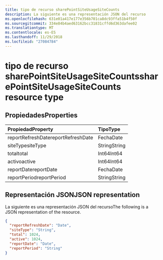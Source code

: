 ```yaml
---
title: tipo de recurso sharePointSiteUsageSiteCounts
description: La siguiente es una representación JSON del recurso
ms.openlocfilehash: 631e01a417e177e356b701ca8dc93ffa51b4f50f
ms.sourcegitcommit: 334e84b4aed63162bcc31831cffd6d363dafee02
ms.translationtype: MT
ms.contentlocale: es-ES
ms.lasthandoff: 11/29/2018
ms.locfileid: "27084784"
---
```

# <a name="sharepointsiteusagesitecounts-resource-type"></a><span data-ttu-id="cb57c-103">tipo de recurso sharePointSiteUsageSiteCounts</span><span class="sxs-lookup"><span data-stu-id="cb57c-103">sharePointSiteUsageSiteCounts resource type</span></span>

## <a name="properties"></a><span data-ttu-id="cb57c-104">Propiedades</span><span class="sxs-lookup"><span data-stu-id="cb57c-104">Properties</span></span>

| <span data-ttu-id="cb57c-105">Propiedad</span><span class="sxs-lookup"><span data-stu-id="cb57c-105">Property</span></span>          | <span data-ttu-id="cb57c-106">Tipo</span><span class="sxs-lookup"><span data-stu-id="cb57c-106">Type</span></span>   |
| :---------------- | :----- |
| <span data-ttu-id="cb57c-107">reportRefreshDate</span><span class="sxs-lookup"><span data-stu-id="cb57c-107">reportRefreshDate</span></span> | <span data-ttu-id="cb57c-108">Fecha</span><span class="sxs-lookup"><span data-stu-id="cb57c-108">Date</span></span>   |
| <span data-ttu-id="cb57c-109">siteType</span><span class="sxs-lookup"><span data-stu-id="cb57c-109">siteType</span></span>          | <span data-ttu-id="cb57c-110">String</span><span class="sxs-lookup"><span data-stu-id="cb57c-110">String</span></span> |
| <span data-ttu-id="cb57c-111">total</span><span class="sxs-lookup"><span data-stu-id="cb57c-111">total</span></span>             | <span data-ttu-id="cb57c-112">Int64</span><span class="sxs-lookup"><span data-stu-id="cb57c-112">Int64</span></span>  |
| <span data-ttu-id="cb57c-113">activo</span><span class="sxs-lookup"><span data-stu-id="cb57c-113">active</span></span>            | <span data-ttu-id="cb57c-114">Int64</span><span class="sxs-lookup"><span data-stu-id="cb57c-114">Int64</span></span>  |
| <span data-ttu-id="cb57c-115">reportDate</span><span class="sxs-lookup"><span data-stu-id="cb57c-115">reportDate</span></span>        | <span data-ttu-id="cb57c-116">Fecha</span><span class="sxs-lookup"><span data-stu-id="cb57c-116">Date</span></span>   |
| <span data-ttu-id="cb57c-117">reportPeriod</span><span class="sxs-lookup"><span data-stu-id="cb57c-117">reportPeriod</span></span>      | <span data-ttu-id="cb57c-118">String</span><span class="sxs-lookup"><span data-stu-id="cb57c-118">String</span></span> |

## <a name="json-representation"></a><span data-ttu-id="cb57c-119">Representación JSON</span><span class="sxs-lookup"><span data-stu-id="cb57c-119">JSON representation</span></span>

<span data-ttu-id="cb57c-120">La siguiente es una representación JSON del recurso</span><span class="sxs-lookup"><span data-stu-id="cb57c-120">The following is a JSON representation of the resource.</span></span>

<!-- {
  "blockType": "resource",
  "@odata.type": "microsoft.graph.sharePointSiteUsageSiteCounts"
} -->

```json
{
  "reportRefreshDate": "Date", 
  "siteType": "String", 
  "total": 1024, 
  "active": 1024, 
  "reportDate": "Date", 
  "reportPeriod": "String"
}
```
